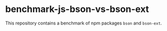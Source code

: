# benchmark-js-bson-vs-bson-ext
This repository contains a benchmark of npm packages `bson` and `bson-ext`.
